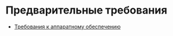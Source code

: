 # Предварительные требования

* [Требования к аппаратному обеспечению](/ru/waves-node/prerequisites/hardware-requirements)
